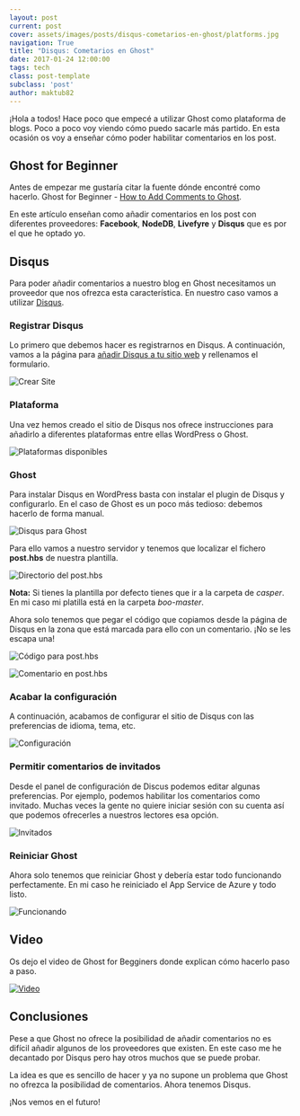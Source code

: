 ```yaml
---
layout: post
current: post
cover: assets/images/posts/disqus-cometarios-en-ghost/platforms.jpg
navigation: True
title: "Disqus: Cometarios en Ghost"
date: 2017-01-24 12:00:00
tags: tech
class: post-template
subclass: 'post'
author: maktub82
---
```


¡Hola a todos! Hace poco que empecé a utilizar Ghost como plataforma de blogs. Poco a poco voy viendo cómo puedo sacarle más partido. En esta ocasión os voy a enseñar cómo poder habilitar comentarios en los post.

## Ghost for Beginner

Antes de empezar me gustaría citar la fuente dónde encontré como hacerlo. Ghost for Beginner - [How to Add Comments to Ghost]( https://www.ghostforbeginners.com/how-to-enable-comments-on-a-ghost-blog/#disqus).

En este artículo enseñan como añadir comentarios en los post con diferentes proveedores: **Facebook**, **NodeDB**, **Livefyre** y **Disqus** que es por el que he optado yo.

## Disqus

Para poder añadir comentarios a nuestro blog en Ghost necesitamos un proveedor que nos ofrezca esta característica. En nuestro caso vamos a utilizar [Disqus](https://disqus.com).

### Registrar Disqus

Lo primero que debemos hacer es registrarnos en Disqus. A continuación, vamos a la página para [añadir Disqus a tu sitio web]( https://disqus.com/admin/create/) y rellenamos el formulario.

![Crear Site](/assets/images/posts/disqus-cometarios-en-ghost/create.jpg)

### Plataforma

Una vez hemos creado el sitio de Disqus nos ofrece instrucciones para añadirlo a diferentes plataformas entre ellas WordPress o Ghost.

![Plataformas disponibles](/assets/images/posts/disqus-cometarios-en-ghost/platforms.jpg)

### Ghost

Para instalar Disqus en WordPress basta con instalar el plugin de Disqus y configurarlo. En el caso de Ghost es un poco más tedioso: debemos hacerlo de forma manual.

![Disqus para Ghost](/assets/images/posts/disqus-cometarios-en-ghost/for_ghost.jpg)

Para ello vamos a nuestro servidor y tenemos que localizar el fichero **post.hbs** de nuestra plantilla.

![Directorio del post.hbs](/assets/images/posts/disqus-cometarios-en-ghost/posts_file.jpg)

**Nota:** Si tienes la plantilla por defecto tienes que ir a la carpeta de *casper*. En mi caso mi platilla está en la carpeta *boo-master*.

Ahora solo tenemos que pegar el código que copiamos desde la página de Disqus en la zona que está marcada para ello con un comentario. ¡No se les escapa una!

![Código para post.hbs](/assets/images/posts/disqus-cometarios-en-ghost/code.jpg)

![Comentario en post.hbs](/assets/images/posts/disqus-cometarios-en-ghost/comment.jpg)

### Acabar la configuración

A continuación, acabamos de configurar el sitio de Disqus con las preferencias de idioma, tema, etc.

![Configuración](/assets/images/posts/disqus-cometarios-en-ghost/configure.jpg)

### Permitir comentarios de invitados

Desde el panel de configuración de Discus podemos editar algunas preferencias. Por ejemplo, podemos habilitar los comentarios como invitado. Muchas veces la gente no quiere iniciar sesión con su cuenta así que podemos ofrecerles a nuestros lectores esa opción.

![Invitados](/assets/images/posts/disqus-cometarios-en-ghost/guest.jpg)

### Reiniciar Ghost

Ahora solo tenemos que reiniciar Ghost y debería estar todo funcionando perfectamente. En mi caso he reiniciado el App Service de Azure y todo listo.

![Funcionando](/assets/images/posts/disqus-cometarios-en-ghost/run.jpg)

## Video

Os dejo el video de Ghost for Begginers donde explican cómo hacerlo paso a paso.

[![Video](https://img.youtube.com/vi/93lGoedIIp0/0.jpg)](https://www.youtube.com/watch?v=93lGoedIIp0)

## Conclusiones

Pese a que Ghost no ofrece la posibilidad de añadir comentarios no es difícil añadir algunos de los proveedores que existen. En este caso me he decantado por Disqus pero hay otros muchos que se puede probar.

La idea es que es sencillo de hacer y ya no supone un problema que Ghost no ofrezca la posibilidad de comentarios. Ahora tenemos Disqus.

¡Nos vemos en el futuro!

